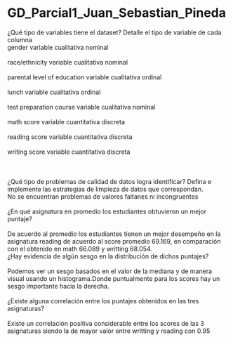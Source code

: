 # GD_Parcial1_Juan_Sebastian_Pineda

¿Qué tipo de variables tiene el dataset? Detalle el tipo de variable de cada
columna
<br />
gender variable cualitativa nominal <br /><br />
race/ethnicity  variable cualitativa nominal <br /><br />
parental level of education    variable cualitativa ordinal <br /><br />
lunch                          variable cualitativa ordinal <br /><br />
test preparation course        variable cualitativa nominal <br /><br />
math score                      variable cuantitativa discreta <br /><br />
reading score                   variable cuantitativa discreta <br /><br />
writing score                   variable cuantitativa discreta <br /><br />
 <br />
 <br />
¿Qué tipo de problemas de calidad de datos logra identificar? Defina e
implemente las estrategias de limpieza de datos que correspondan.
 <br />
No se encuentran problemas de valores faltanes ni incongruentes 
<br />
<br />
¿En qué asignatura en promedio los estudiantes obtuvieron un mejor puntaje?
<br /><br />
  De acuerdo al promedio los estudiantes tienen un mejor desempeño en la asignatura reading de acuerdo al score promedio 69.169, en comparación con el obtenido en math 66.089 y writting 68.054.
 <br />
¿Hay evidencia de algún sesgo en la distribución de dichos puntajes?
<br />
<br />
 Podemos ver un sesgo basados en el valor de la mediana y de manera visual usando un histograma.Donde puntualmente para los scores hay un sesgo importante hacia la derecha.
<br /><br />
¿Existe alguna correlación entre los puntajes obtenidos en las tres asignaturas?
   <br /><br />
Existe un correlación positiva considerable entre los scores de las 3 asignaturas siendo la de mayor valor entre writting y reading con 0.95
<br />
<br />

  
